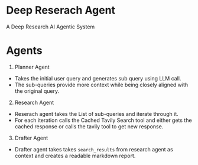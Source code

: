 # Deep Reserach Agent
A Deep Research AI Agentic System

# Agents 
1. Planner Agent 
- Takes the initial user query and generates sub query using LLM call. 
- The sub-queries provide more context while being closely aligned with the original query.

2. Research Agent
- Reserach agent takes the List of sub-queries and iterate through it.
- For each iteration calls the Cached Tavily Search tool and either gets the cached response or calls the tavily tool to get new response.

3. Drafter Agent 
- Drafter agent takes takes `search_results` from research agent as context and creates a readable markdown report.
